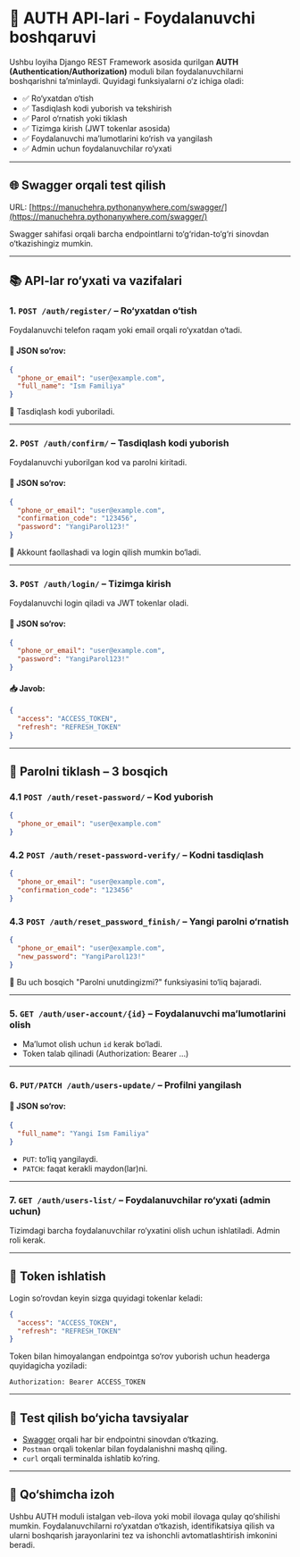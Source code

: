 
# 🔐 AUTH API-lari - Foydalanuvchi boshqaruvi

Ushbu loyiha Django REST Framework asosida qurilgan **AUTH (Authentication/Authorization)** moduli bilan foydalanuvchilarni boshqarishni ta’minlaydi. Quyidagi funksiyalarni o‘z ichiga oladi:

- ✅ Ro‘yxatdan o‘tish
- ✅ Tasdiqlash kodi yuborish va tekshirish
- ✅ Parol o‘rnatish yoki tiklash
- ✅ Tizimga kirish (JWT tokenlar asosida)
- ✅ Foydalanuvchi ma’lumotlarini ko‘rish va yangilash
- ✅ Admin uchun foydalanuvchilar ro‘yxati

---

## 🌐 Swagger orqali test qilish

URL: [https://manuchehra.pythonanywhere.com/swagger/](https://manuchehra.pythonanywhere.com/swagger/)

Swagger sahifasi orqali barcha endpointlarni to‘g‘ridan-to‘g‘ri sinovdan o‘tkazishingiz mumkin.

---

## 📚 API-lar ro‘yxati va vazifalari

### 1. `POST /auth/register/` – Ro‘yxatdan o‘tish
Foydalanuvchi telefon raqam yoki email orqali ro‘yxatdan o‘tadi.

#### 🧪 JSON so‘rov:
```json
{
  "phone_or_email": "user@example.com",
  "full_name": "Ism Familiya"
}
```
📌 Tasdiqlash kodi yuboriladi.

---

### 2. `POST /auth/confirm/` – Tasdiqlash kodi yuborish
Foydalanuvchi yuborilgan kod va parolni kiritadi.

#### 🧪 JSON so‘rov:
```json
{
  "phone_or_email": "user@example.com",
  "confirmation_code": "123456",
  "password": "YangiParol123!"
}
```
📌 Akkount faollashadi va login qilish mumkin bo‘ladi.

---

### 3. `POST /auth/login/` – Tizimga kirish
Foydalanuvchi login qiladi va JWT tokenlar oladi.

#### 🧪 JSON so‘rov:
```json
{
  "phone_or_email": "user@example.com",
  "password": "YangiParol123!"
}
```

#### 📥 Javob:
```json
{
  "access": "ACCESS_TOKEN",
  "refresh": "REFRESH_TOKEN"
}
```

---

## 🔄 Parolni tiklash – 3 bosqich

### 4.1 `POST /auth/reset-password/` – Kod yuborish
```json
{
  "phone_or_email": "user@example.com"
}
```

### 4.2 `POST /auth/reset-password-verify/` – Kodni tasdiqlash
```json
{
  "phone_or_email": "user@example.com",
  "confirmation_code": "123456"
}
```

### 4.3 `POST /auth/reset_password_finish/` – Yangi parolni o‘rnatish
```json
{
  "phone_or_email": "user@example.com",
  "new_password": "YangiParol123!"
}
```

📌 Bu uch bosqich "Parolni unutdingizmi?" funksiyasini to‘liq bajaradi.

---

### 5. `GET /auth/user-account/{id}` – Foydalanuvchi ma’lumotlarini olish
- Ma’lumot olish uchun `id` kerak bo‘ladi.
- Token talab qilinadi (Authorization: Bearer ...)

---

### 6. `PUT/PATCH /auth/users-update/` – Profilni yangilash

#### 🧪 JSON so‘rov:
```json
{
  "full_name": "Yangi Ism Familiya"
}
```
- `PUT`: to‘liq yangilaydi.
- `PATCH`: faqat kerakli maydon(lar)ni.

---

### 7. `GET /auth/users-list/` – Foydalanuvchilar ro‘yxati (admin uchun)
Tizimdagi barcha foydalanuvchilar ro‘yxatini olish uchun ishlatiladi. Admin roli kerak.

---

## 🔐 Token ishlatish

Login so‘rovdan keyin sizga quyidagi tokenlar keladi:

```json
{
  "access": "ACCESS_TOKEN",
  "refresh": "REFRESH_TOKEN"
}
```

Token bilan himoyalangan endpointga so‘rov yuborish uchun headerga quyidagicha yoziladi:

```
Authorization: Bearer ACCESS_TOKEN
```

---

## 🧪 Test qilish bo‘yicha tavsiyalar

- [Swagger](https://manuchehra.pythonanywhere.com/swagger/) orqali har bir endpointni sinovdan o‘tkazing.
- `Postman` orqali tokenlar bilan foydalanishni mashq qiling.
- `curl` orqali terminalda ishlatib ko‘ring.

---

## 📎 Qo‘shimcha izoh

Ushbu AUTH moduli istalgan veb-ilova yoki mobil ilovaga qulay qo‘shilishi mumkin. Foydalanuvchilarni ro‘yxatdan o‘tkazish, identifikatsiya qilish va ularni boshqarish jarayonlarini tez va ishonchli avtomatlashtirish imkonini beradi.
